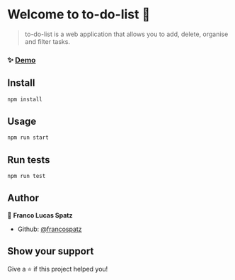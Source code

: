 # Welcome to to-do-list 👋

> to-do-list is a web application that allows you to add, delete, organise and filter tasks.

### ✨ [Demo](https://francospatz.github.io/to-do-list)

## Install

```sh
npm install
```

## Usage

```sh
npm run start
```

## Run tests

```sh
npm run test
```

## Author

👤 **Franco Lucas Spatz**

* Github: [@francospatz](https://github.com/francospatz)

## Show your support

Give a ⭐️ if this project helped you!


